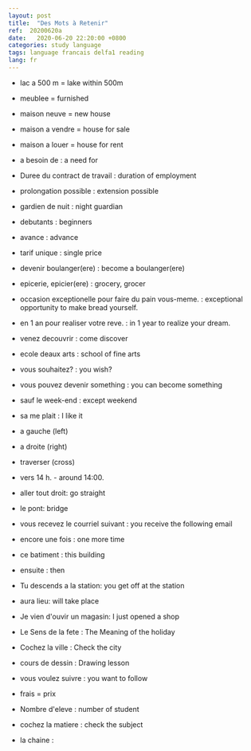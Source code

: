```yaml
---
layout: post
title:  "Des Mots à Retenir"
ref:  20200620a
date:   2020-06-20 22:20:00 +0800
categories: study language
tags: language francais delfa1 reading
lang: fr
---
```


- lac a 500 m = lake within 500m
- meublee = furnished
- maison neuve = new house
- maison a vendre = house for sale
- maison a louer = house for rent

- a besoin de : a need for
- Duree du contract de travail : duration of employment
- prolongation possible : extension possible
- gardien de nuit : night guardian

- debutants : beginners
- avance : advance
- tarif unique : single price
- devenir boulanger(ere) : become a boulanger(ere)
- epicerie, epicier(ere) : grocery, grocer
- occasion exceptionelle pour faire du pain vous-meme. : exceptional opportunity to make bread yourself.
- en 1 an pour realiser votre reve. : in 1 year to realize your dream.
- venez decouvrir : come discover
- ecole deaux arts : school of fine arts
- vous souhaitez? : you wish?
- vous pouvez devenir something : you can become something 
- sauf le week-end : except weekend
- sa me plait : I like it

- a gauche (left)
- a droite (right)
- traverser (cross)
- vers 14 h. - around 14:00.
- aller tout droit: go straight
- le pont: bridge
- vous recevez le courriel suivant : you receive the following email
- encore une fois : one more time
- ce batiment : this building
- ensuite : then
- Tu descends a la station: you get off at the station
- aura lieu: will take place
- Je vien d'ouvir un magasin: I just opened a shop

- Le Sens de la fete : The Meaning of the holiday
- Cochez la ville : Check the city
- cours de dessin : Drawing lesson
- vous voulez suivre : you want to follow
- frais = prix
- Nombre d'eleve : number of student
- cochez la matiere : check the subject
- la chaine : 


